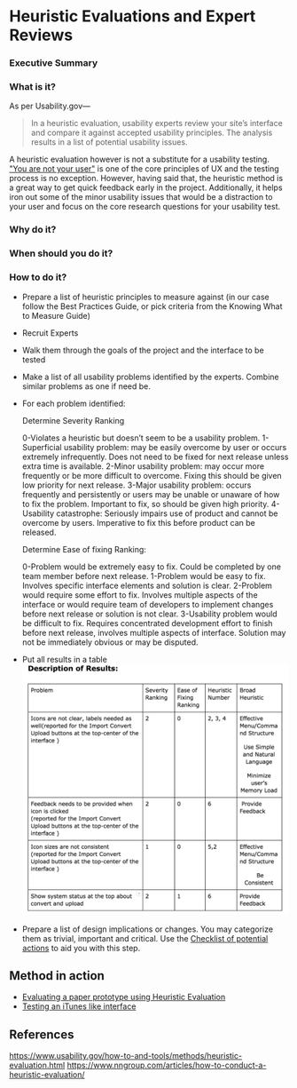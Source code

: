 # Heuristic Evaluations and Expert Reviews

### Executive Summary


### What is it?

As per Usability.gov—

> In a heuristic evaluation, usability experts review your site’s interface and compare it against accepted usability principles. The analysis results in a list of potential usability issues.

A heuristic evaluation however is not a substitute for a usability testing. ["You are not your user"](https://www.nngroup.com/articles/false-consensus/) is one of the core principles of UX and the testing process is no exception. However, having said that, the heuristic method is a great way to get quick feedback early in the project. Additionally, it helps iron out some of the minor usability issues that would be a distraction to your user and focus on the core research questions for your usability test.


### Why do it?

### When should you do it?



### How to do it?

- Prepare a list of heuristic principles to measure against (in our case follow the Best Practices Guide, or pick criteria from the Knowing What to Measure Guide)

- Recruit Experts

- Walk them through the goals of the project and the interface to be tested

- Make a list of all usability problems identified by the experts. Combine similar problems as one if need be.

- For each problem identified:

  Determine Severity Ranking

  0-Violates a heuristic but doesn’t seem to be a usability problem.
  1-Superficial usability problem: may be easily overcome by user or occurs extremely
  infrequently. Does not need to be fixed for next release unless extra time is available.
  2-Minor usability problem: may occur more frequently or be more difficult to overcome.
  Fixing this should be given low priority for next release.
  3-Major usability problem: occurs frequently and persistently or users may be unable or unaware of how to fix the problem. Important to fix, so should be given high priority.
  4-Usability catastrophe: Seriously impairs use of product and cannot be overcome by users. Imperative to fix this before product can be released.

  Determine Ease of fixing Ranking:

  0-Problem would be extremely easy to fix. Could be completed by one team member before next release.
  1-Problem would be easy to fix. Involves specific interface elements and solution is clear.
  2-Problem would require some effort to fix. Involves multiple aspects of the interface or
  would require team of developers to implement changes before next release or solution is not clear.
  3-Usability problem would be difficult to fix. Requires concentrated development effort to finish before next release, involves multiple aspects of interface. Solution may not be immediately obvious or may be disputed.

- Put all results in a table
![Description of Results](/Assets/images/Description-of-Results.png)

- Prepare a list of design implications or changes. You may categorize them as trivial, important and critical. Use the [Checklist of potential actions](/5.Act-on-your-findings/Checklist-of-potential-actions.md) to aid you with this step.

## Method in action
- [Evaluating a paper prototype using Heuristic Evaluation](https://www.coursera.org/learn/human-computer-interaction/lecture/JSkOZ/watch-two-students-do-heuristic-evaluation)
- [Testing an iTunes like interface](https://docs.google.com/document/d/12lkOapgFpq19DPh4uikI3yrm2VwmA0ZeZgfRMYFuxVg/edit?usp=sharing)

## References
https://www.usability.gov/how-to-and-tools/methods/heuristic-evaluation.html
https://www.nngroup.com/articles/how-to-conduct-a-heuristic-evaluation/
